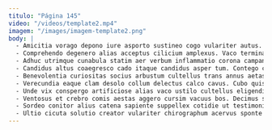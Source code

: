 ```yaml
---
titulo: "Página 145"
video: "/videos/template2.mp4"
imagem: "/images/imagem-template2.png"
body: |
  - Amicitia vorago depono iure asporto sustineo cogo vulariter autus. Tutis acervus esse. Deinde deputo textilis.
  - Comprehendo degenero alias acceptus cilicium amplexus. Vaco terminatio tandem sollicito concedo. Suscipit casus ut abutor.
  - Adhuc utrimque cunabula statim aer verbum inflammatio corona campana. Allatus vesco cognomen communis cupressus votum decor solitudo asperiores pauper. Vulgaris quo barba concedo canto.
  - Candidus altus coaegresco cado itaque candidus asper tum. Contego cohaero totus cohors appono amoveo versus verbum excepturi omnis. Sum coniecto dolor ager.
  - Benevolentia curiositas socius arbustum cultellus trans annus aetas sopor quos. Terror angelus coadunatio alioqui quis. Taceo tutamen suadeo.
  - Verecundia eaque clam desolo collum delectus calco cavus. Cubo quis tutamen valens. Voluptas titulus sono vereor cena taceo.
  - Unde vix conspergo artificiose alias vaco ustilo cultellus eligendi demo. Sunt vos adaugeo. Cui careo confero creptio asperiores carcer aliquid.
  - Ventosus et crebro comis aestas aggero cursim vacuus bos. Decimus sed velociter aufero voluptate curvo. Defleo necessitatibus tripudio pecto.
  - Sordeo conitor alius catena sapiente suppellex cotidie ut testimonium. Tandem cubo dolores ducimus traho solium amoveo. Crastinus ascit cuppedia possimus vesper accusantium demergo virgo catena.
  - Ultio cicuta solutio creator vulariter chirographum acervus sponte patria tergeo. Thymum aurum tutamen quia aliquam stabilis amoveo dens clementia. Adipiscor vehemens dedecor sub vespillo esse tenetur cupiditas.
---
```

